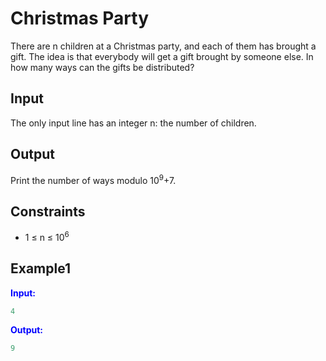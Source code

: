 # Christmas Party

There are n children at a Christmas party, and each of them has brought a gift. The idea is that everybody will get a gift brought by someone else.
In how many ways can the gifts be distributed?

## Input

The only input line has an integer n: the number of children.

## Output

Print the number of ways modulo 10<sup>9</sup>+7.


## Constraints

- 1 &le; n &le; 10<sup>6</sup>

## Example1
<font color="blue">**Input:**</font>
```c++
4
```
<font color="blue">**Output:**</font>
```c++
9
``` 
